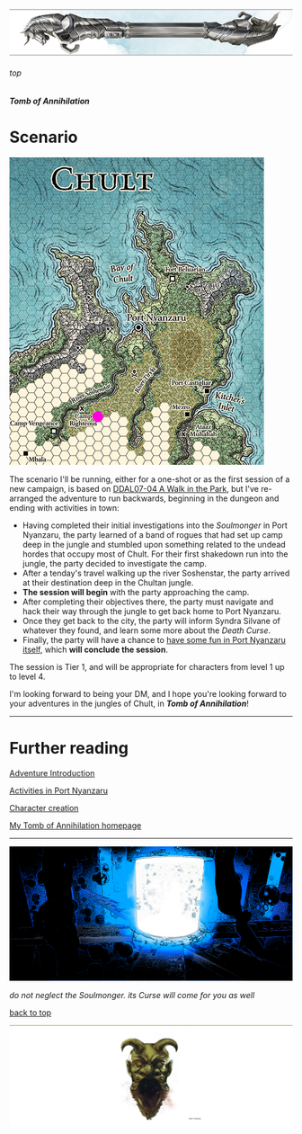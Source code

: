 
![immovable rod](../../images/immovable-rod.jpg)

###### top


##### Tomb of Annihilation

# Scenario

![Introduction Map](images/oneshot_map.png)

The scenario I'll be running, either for a one-shot or as the first session of a new campaign, is based on [DDAL07-04 A Walk in the Park](http://dndadventurersleague.org/storyline-seasons/tomb-of-annihilation/tomb-of-annihilation-adventures/), but I've re-arranged the adventure to run backwards, beginning in the dungeon and ending with activities in town:
- Having completed their initial investigations into the _Soulmonger_ in Port Nyanzaru, the party learned of a band of rogues that had set up camp deep in the jungle and stumbled upon something related to the undead hordes that occupy most of Chult. For their first shakedown run into the jungle, the party decided to investigate the camp.
- After a tenday's travel walking up the river Soshenstar, the party arrived at their destination deep in the Chultan jungle.
- **The session will begin** with the party approaching the camp.
- After completing their objectives there, the party must navigate and hack their way through the jungle to get back home to Port Nyanzaru.
- Once they get back to the city, the party will inform Syndra Silvane of whatever they found, and learn some more about the _Death Curse_.
- Finally, the party will have a chance to [have some fun in Port Nyanzaru itself](activities_in_Port_Nyanzaru.md#top), which **will conclude the session**.

The session is Tier 1, and will be appropriate for characters from level 1 up to level 4.

I'm looking forward to being your DM, and I hope you're looking forward to your adventures in the jungles of Chult, in **_Tomb of Annihilation_**!

---

# Further reading

[Adventure Introduction](introduction.md#top)

[Activities in Port Nyanzaru](activities_in_Port_Nyanzaru.md#top)

[Character creation](character_creation.md#top)

[My Tomb of Annihilation homepage](README.md#top)

---

![The Soulmonger](../the-soulmonger.png)

_do not neglect the Soulmonger. its Curse will come for you as well_

[back to top](#top)

![the end](../../images/toa-end.jpg)
